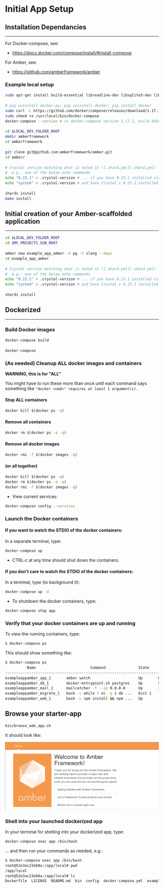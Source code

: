 # Initial App Setup

## Installation Dependancies
----

For Docker-compose, see:

* https://docs.docker.com/compose/install/#install-compose

For Amber, see:

* https://github.com/amberframework/amber

### Example local setup

```sh
sudo apt-get install build-essential libreadline-dev libsqlite3-dev libpq-dev libmysqlclient-dev libssl-dev

# pip uninstall docker-py; pip uninstall docker; pip install docker
sudo curl -L https://github.com/docker/compose/releases/download/1.17.1/docker-compose-`uname -s`-`uname -m` -o /usr/local/bin/docker-compose
sudo chmod +x /usr/local/bin/docker-compose
docker-compose --version # => docker-compose version 1.17.1, build 6d101fb

cd $LOCAL_DEV_FOLDER_ROOT
mkdir amberframework
cd amberframework

git clone git@github.com:amberframework/amber.git
cd amber/

# Crystal version matching what is noted in ![.shard.yml](.shard.yml)
#  e.g.: one of the below echo commands
echo "0.23.1" > .crystal-version # ... if you have 0.23.1 installed via crenv
echo "system" > .crystal-version # and have Crystal v 0.23.1 installed outside crenv

shards install
make install

```

## Initial creation of your Amber-scaffolded application
----

```sh
cd $LOCAL_DEV_FOLDER_ROOT
cd $MY_PROJECTS_SUB_ROOT

amber new example_app_amber -d pg -t slang --deps
cd example_app_amber

# Crystal version matching what is noted in ![.shard.yml](.shard.yml)
#  e.g.: one of the below echo commands
echo "0.23.1" > .crystal-version # ... if you have 0.23.1 installed via crenv
echo "system" > .crystal-version # and have Crystal v 0.23.1 installed outside crenv

shards install
```

## Dockerized
----

### Build Docker images

```sh
docker-compose build

docker-compose

```

### (As needed) Cleanup ALL docker images and containers

**WARNING, this is for "ALL"**

You might have to run these more than once until each command says something like `"docker <cmd>" requires at least 1 argument(s).`

#### Stop ALL containers

```sh
docker kill $(docker ps -q)
```

#### Remove all containers

```sh
docker rm $(docker ps -a -q)
```

#### Remove all docker images

```sh
docker rmi -f $(docker images -q)
```

#### (or all together)

```sh
docker kill $(docker ps -q)
docker rm $(docker ps -a -q)
docker rmi -f $(docker images -q)
```

* View current services:

```sh
docker-compose config --services
```

### Launch the Docker containers

#### If you want to watch the STDIO of the docker containers:

In a separate terminal, type:

```sh
docker-compose up
```

* CTRL-c at any time should shut down the containers.

#### If you don't care to watch the STDIO of the docker containers:

In a terminal, type (to background it):

```sh
docker-compose up -d
```

* To shutdown the docker containers, type:

```sh
docker-compose stop app
```

### Verify that your docker containers are up and running

To view the running containers, type:

```sh
$ docker-compose ps
```

This should show something like:

```sh
$ docker-compose ps
          Name                         Command               State                 Ports
------------------------------------------------------------------------------------------------------
exampleappamber_app_1       amber watch                      Up       0.0.0.0:3000->3000/tcp
exampleappamber_db_1        docker-entrypoint.sh postgres    Up       5432/tcp
exampleappamber_mail_1      mailcatcher -f --ip 0.0.0.0      Up       1025/tcp, 0.0.0.0:1080->1080/tcp
exampleappamber_migrate_1   bash -c while ! nc -q 1 db ...   Exit 1
exampleappamber_web_1       bash -c npm install && npm ...   Up
```

## Browse your starter-app

```sh
bin/browse_web_app.sh
```

It should look like:

![screenshots/a.initial-amber-web-app.png](screenshots/a.initial-amber-web-app.png)

### Shell into your launched dockerized app

In your terminal for shelling into your dockerized app, type:

```sh
docker-compose exec app /bin/bash
```

... and then run your commands as needed, e.g.:

```sh
$ docker-compose exec app /bin/bash
root@52e3ac23eb0a:/app/local# pwd
/app/local
root@52e3ac23eb0a:/app/local# ls
Dockerfile  LICENSE  README.md  bin  config  docker-compose.yml  example_app_amber  initial-amber-web-app.png  lib  node_modules  package.json  public  scratch.sh  shard.lock  shard.yml  spec  src
```
